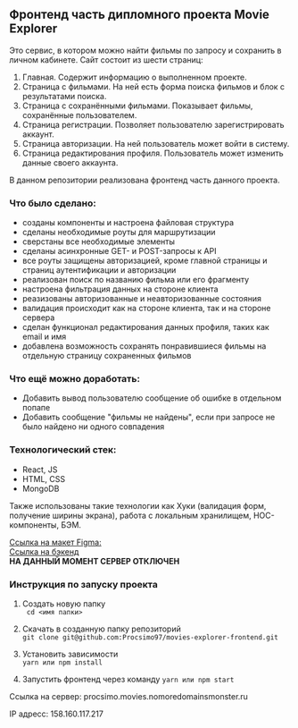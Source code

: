 ## Фронтенд часть дипломного проекта Movie Explorer

Это сервис, в котором можно найти фильмы по запросу и сохранить в личном кабинете. Сайт состоит из шести страниц:

1. Главная. Содержит информацию о выполненном проекте.
2. Страница с фильмами. На ней есть форма поиска фильмов и блок с результатами поиска.
3. Страница с сохранёнными фильмами. Показывает фильмы, сохранённые пользователем.
4. Страница регистрации. Позволяет пользователю зарегистрировать аккаунт.
5. Страница авторизации. На ней пользователь может войти в систему.
6. Страница редактирования профиля. Пользователь может изменить данные своего аккаунта.
   
В данном репозитории реализована фронтенд часть данного проекта.

### Что было сделано: 
- созданы компоненты и настроена файловая структура
- сделаны необходимые роуты для маршрутизации
- сверстаны все необходимые элементы
- сделаны асинхронные GET- и POST-запросы к API
- все роуты защищены авторизацией, кроме главной страницы и страниц аутентификации и авторизации
- реализован поиск по названию фильма или его фрагменту
- настроена фильтрация данных на стороне клиента
- реазизованы авторизованные и неавторизованные состояния
- валидация происходит как на стороне клиента, так и на стороне сервера
- сделан функционал редактирования данных профиля, таких как email и имя
- добавлена возможность сохранять понравившиеся фильмы на отдельную страницу сохраненных фильмов

### Что ещё можно доработать:
  - Добавить вывод пользователю сообщение об ошибке в отдельном попапе
  - Добавить сообщение "фильмы не найдены", если при запросе не было найдено ни одного совпадения
 
### Технологический стек:
- React, JS
- HTML, CSS
- MongoDB

Также использованы такие технологии как Хуки (валидация форм, получение ширины экрана), работа с локальным хранилищем, НОС-компоненты, БЭМ.

[Ссылка на макет Figma: ](https://www.figma.com/file/6FMWkB94wE7KTkcCgUXtnC/%D0%94%D0%B8%D0%BF%D0%BB%D0%BE%D0%BC%D0%BD%D1%8B%D0%B9-%D0%BF%D1%80%D0%BE%D0%B5%D0%BA%D1%82?type=design&node-id=1-2798&mode=design&t=NRCaszjXqoK6AlVU-0)  
[Ссылка на бэкенд](https://github.com/Procsimo97/movies-explorer-api)  
**НА ДАННЫЙ МОМЕНТ СЕРВЕР ОТКЛЮЧЕН**

### Инструкция по запуску проекта
1. Создать новую папку  
 ` cd <имя папки>`

2. Скачать в созданную папку репозиторий  
`git clone git@github.com:Procsimo97/movies-explorer-frontend.git `

3. Установить зависимости  
`yarn или npm install`

4. Запустить фронтенд через команду `yarn или npm start`

Ссылка на сервер: procsimo.movies.nomoredomainsmonster.ru

IP адресс: 158.160.117.217
